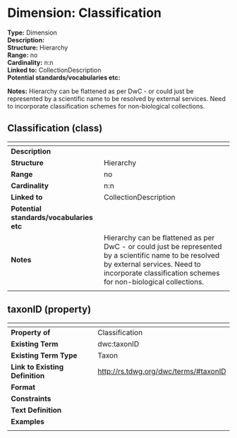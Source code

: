 **Dimension:** Classification  
======
**Type:** Dimension  
**Description:**  
**Structure:**	Hierarchy  
**Range:**	no  
**Cardinality:**	n:n  
**Linked to:**	CollectionDescription  
**Potential standards/vocabularies etc:**  

**Notes:** Hierarchy can be flattened as per DwC - or could just be represented by a scientific name to be resolved by external services.
Need to incorporate classification schemes for non-biological collections.	

Classification (class)
------

| <!-- --> | <!-- --> |
| ---- | ---- |
| **Description** |  |
| **Structure** | Hierarchy |
| **Range** | no |
| **Cardinality** | n:n |
| **Linked to** | CollectionDescription |
| **Potential standards/vocabularies etc** | |
| **Notes** | Hierarchy can be flattened as per DwC - or could just be represented by a scientific name to be resolved by external services. Need to incorporate classification schemes for non-biological collections. |
| <!-- --> | <!-- --> |

taxonID (property)
------

| <!-- --> | <!-- --> |
| ---- | ---- |
| **Property of** | Classification |
| **Existing Term** | dwc:taxonID |
| **Existing Term Type** | Taxon |
| **Link to Existing Definition** | http://rs.tdwg.org/dwc/terms/#taxonID |
| **Format** |  |
| **Constraints** |  |
| **Text Definition** |  |
| **Examples** |  |
| <!-- --> | <!-- --> |
 
